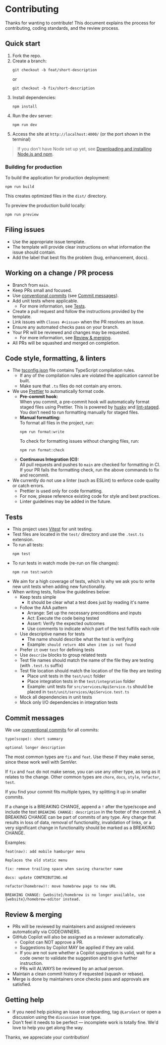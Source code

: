 # Contributing

Thanks for wanting to contribute! This document explains the process for contributing, coding standards, and the review process.

## Quick start

1. Fork the repo.
2. Create a branch:
   ```
   git checkout -b feat/short-description
   ```
   or
   ```
   git checkout -b fix/short-description
   ```
3. Install dependencies:
   ```
   npm install
   ```
4. Run the dev server:
   ```
   npm run dev
   ```
5. Access the site at `http://localhost:4000/` (or the port shown in the terminal)

> If you don't have Node set up yet, see [Downloading and installing Node.js and npm](https://docs.npmjs.com/downloading-and-installing-node-js-and-npm).

### Building for production

To build the application for production deployment:

```
npm run build
```

This creates optimized files in the `dist/` directory.

To preview the production build locally:

```
npm run preview
```

## Filing issues

- Use the appropriate issue template.
- The template will provide clear instructions on what information the issue should contain.
- Add the label that best fits the problem (bug, enhancement, docs).

## Working on a change / PR process

- Branch from `main`.
- Keep PRs small and focused.
- Use [conventional commits](https://www.conventionalcommits.org/en/v1.0.0/) (see [Commit messages](#commit-messages)).
- Add unit tests where applicable.
  - For more information, see [Tests](#tests).
- Create a pull request and follow the instructions provided by the template.
- Link issues with `Closes #<issue>` when the PR resolves an issue.
- Ensure any automated checks pass on your branch.
- Your PR will be reviewed and changes may be requested.
  - For more information, see [Review & merging](#review--merging).
- All PRs will be squashed and merged on completion.

## Code style, formatting, & linters

- The [tsconfig.json](../tsconfig.json) file contains TypeScript compilation rules.
  - If any of the compilation rules are violated the application cannot be built.
  - Make sure that `.ts` files do not contain any errors.
- We use [Prettier](https://prettier.io/) to automatically format code.
  - **Pre-commit hook:**  
    When you commit, a pre-commit hook will automatically format staged files using Prettier. This is powered by [husky](https://typicode.github.io/husky/) and [lint-staged](https://github.com/okonet/lint-staged). You don’t need to run formatting manually for staged files.
  - **Manual formatting:**  
    To format all files in the project, run:
    ```
    npm run format:write
    ```
    To check for formatting issues without changing files, run:
    ```
    npm run format:check
    ```
  - **Continuous Integration (CI):**  
    All pull requests and pushes to `main` are checked for formatting in CI. If your PR fails the formatting check, run the above commands to fix and recommit.
- We currently do not use a linter (such as ESLint) to enforce code quality or catch errors.
  - Prettier is used only for code formatting.
  - For now, please reference existing code for style and best practices.
  - Linter guidelines may be added in the future.

## Tests

- This project uses [Vitest](https://vitest.dev/) for unit testing.
- Test files are located in the `test/` directory and use the `.test.ts` extension.
- To run all tests:
  ```
  npm test
  ```
- To run tests in watch mode (re-run on file changes):
  ```
  npm run test:watch
  ```
- We aim for a high coverage of tests, which is why we ask you to write new unit tests when adding new functionality.
- When writing tests, follow the guidelines below:
  - Keep tests simple
    - It should be clear what a test does just by reading it's name
  - Follow the AAA pattern
    - Arrange: Set up the necessary preconditions and inputs
    - Act: Execute the code being tested
    - Assert: Verify the expected outcomes
    - Use comments to indicate which part of the test fulfills each role
  - Use descriptive names for tests
    - The name should describe what the test is verifying
    - Example: `should return 404 when item is not found`
  - Prefer `it` over `test` for defining tests
  - Use `describe` blocks to group related tests
  - Test file names should match the name of the file they are testing (with `.test.ts` suffix)
  - Test file location should match the location of the file they are testing
    - Place unit tests in the `test/unit` folder
    - Place integration tests in the `test/integration` folder
    - Example: unit tests for `src/services/ApiService.ts` should be placed in `test/unit/services/ApiService.test.ts`
  - Mock all dependencies in unit tests
  - Mock only I/O dependencies in integration tests

## Commit messages

We use [conventional commits](https://www.conventionalcommits.org/en/v1.0.0/) for all commits:

```
type(scope): short summary

optional longer description
```

The most common types are `fix` and `feat`. Use these if they make sense, since these work well with SemVer.

If `fix` and `feat` do not make sense, you can use any other type, as long as it relates to the change. Other common types are `chore`, `docs`, `style`, `refactor`, `test`.

If you find your commit fits multiple types, try splitting it up in smaller commits.

If a change is a BREAKING CHANGE, append a `!` after the type/scope and include the text `BREAKING CHANGE: description` in the footer of the commit. A BREAKING CHANGE can be part of commits of any type. Any change that results in loss of data, removal of functionality, invalidation of links, or a very significant change in functionality should be marked as a BREAKING CHANGE.

Examples:

```
feat(nav): add mobile hamburger menu

Replaces the old static menu
```

```
fix: remove trailing space when saving character name
```

```
docs: update CONTRIBUTING.md
```

```
refactor(homebrew)!: move homebrew page to new URL

BREAKING CHANGE: {website}/homebrew is no longer available, use {website}/homebrew-editor instead.
```

## Review & merging

- PRs will be reviewed by maintainers and assigned reviewers automatically via CODEOWNERS.
- GitHub Copilot will also be assigned as a reviewer automatically.
  - Copilot can NOT approve a PR.
  - Suggestions by Copilot MAY be applied if they are valid.
  - If you are not sure whether a Copilot suggestion is valid, wait for a code owner to validate the suggestion and to give further instruction.
  - PRs will ALWAYS be reviewed by an actual person.
- Maintain a clean commit history if requested (squash or rebase).
- Merge is done by maintainers once checks pass and approvals are satisfied.

## Getting help

- If you need help picking an issue or onboarding, tag `@LarsGast` or open a discussion using the `discussion` issue type.
- Don't feel it needs to be perfect — incomplete work is totally fine. We'd love to help you get along the way.

Thanks, we appreciate your contribution!
